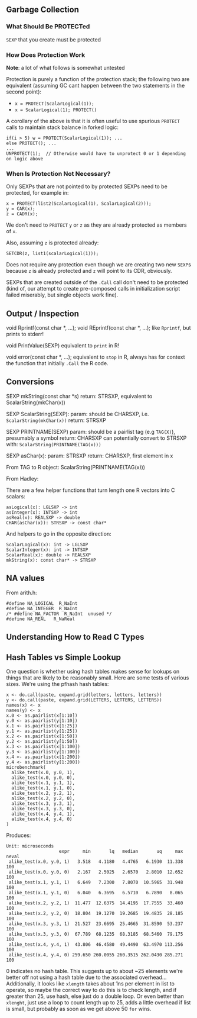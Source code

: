 ## Garbage Collection

### What Should Be PROTECTed

`SEXP` that you create must be protected

### How Does Protection Work

**Note**: a lot of what follows is somewhat untested

Protection is purely a function of the protection stack; the following two are equivalent (assuming GC cant happen between the two statements in the second point):

* `x = PROTECT(ScalarLogical(1));`
* `x = ScalarLogical(1); PROTECT()`

A corollary of the above is that it is often useful to use spurious `PROTECT` calls to maintain stack balance in forked logic:

    if(i > 5) w = PROTECT(ScalarLogical(1)); ...
    else PROTECT(); ...
    ...
    UNPROTECT(1);  // Otherwise would have to unprotect 0 or 1 depending on logic above

### When Is Protection Not Necessary?

Only SEXPs that are not pointed to by protected SEXPs need to be protected, for example in:

    x = PROTECT(list2(ScalarLogical(1), ScalarLogical(2)));
    y = CAR(x);
    z = CADR(x);

We don't need to `PROTECT` `y` or `z` as they are already protected as members of `x`.

Also, assuming `z` is protected already:

    SETCDR(z, list1(scalarLogical(1)));

Does not require any protection even though we are creating two new `SEXP`s because `z` is already protected and `z` will point to its CDR, obviously.

SEXPs that are created outside of the `.Call` call don't need to be protected (kind of, our attempt to create pre-composed calls in initialization script failed miserably, but single objects work fine).

## Output / Inspection

void Rprintf(const char *, ...);
void REprintf(const char *, ...);
  like `Rprintf`, but prints to stderr!

void PrintValue(SEXP)
  equivalent to `print` in R!

void error(const char *, ...);
  equivalent to `stop` in R, always has for context the function that initially `.Call` the R code.


## Conversions

SEXP mkString(const char *s)
  return: STRSXP, equivalent to ScalarString(mkChar(x))

SEXP ScalarString(SEXP):
  param: should be CHARSXP, i.e. `ScalarString(mkChar(x))`
  return: STRSXP

SEXP PRINTNAME(SEXP)
  param: should be a pairlist tag (e.g `TAG(X)`), presumably a symbol
  return: CHARSXP
  can potentially convert to STRSXP with: `ScalarString(PRINTNAME(TAG(x)))`

SEXP asChar(x):
  param: STRSXP
  return: CHARSXP, first element in x

From TAG to R object:
  ScalarString(PRINTNAME(TAG(x)))

From Hadley:

There are a few helper functions that turn length one R vectors into C scalars:

    asLogical(x): LGLSXP -> int
    asInteger(x): INTSXP -> int
    asReal(x): REALSXP -> double
    CHAR(asChar(x)): STRSXP -> const char*

And helpers to go in the opposite direction:

    ScalarLogical(x): int -> LGLSXP
    ScalarInteger(x): int -> INTSXP
    ScalarReal(x): double -> REALSXP
    mkString(x): const char* -> STRSXP

## NA values

From arith.h:

    #define NA_LOGICAL  R_NaInt
    #define NA_INTEGER  R_NaInt
    /* #define NA_FACTOR  R_NaInt  unused */
    #define NA_REAL   R_NaReal

## Understanding How to Read C Types


## Hash Tables vs Simple Lookup

One question is whether using hash tables makes sense for lookups on things that are likely to be reasonably small.  Here are some tests of various sizes.  We're using the pfhash hash tables:

    x <- do.call(paste, expand.grid(letters, letters, letters))
    y <- do.call(paste, expand.grid(LETTERS, LETTERS, LETTERS))
    names(x) <- x
    names(y) <- x
    x.0 <- as.pairlist(x[1:10])
    y.0 <- as.pairlist(y[1:10])
    x.1 <- as.pairlist(x[1:25])
    y.1 <- as.pairlist(y[1:25])
    x.2 <- as.pairlist(x[1:50])
    y.2 <- as.pairlist(y[1:50])
    x.3 <- as.pairlist(x[1:100])
    y.3 <- as.pairlist(y[1:100])
    x.4 <- as.pairlist(x[1:200])
    y.4 <- as.pairlist(y[1:200])
    microbenchmark(
      alike_test(x.0, y.0, 1),
      alike_test(x.0, y.0, 0),
      alike_test(x.1, y.1, 1),
      alike_test(x.1, y.1, 0),
      alike_test(x.2, y.2, 1),
      alike_test(x.2, y.2, 0),
      alike_test(x.3, y.3, 1),
      alike_test(x.3, y.3, 0),
      alike_test(x.4, y.4, 1),
      alike_test(x.4, y.4, 0)
    )

Produces:

    Unit: microseconds
                        expr     min       lq   median       uq     max neval
     alike_test(x.0, y.0, 1)   3.518   4.1180   4.4765   6.1930  11.338   100
     alike_test(x.0, y.0, 0)   2.167   2.5025   2.6570   2.8010  12.652   100
     alike_test(x.1, y.1, 1)   6.649   7.2300   7.8070  10.5965  31.948   100
     alike_test(x.1, y.1, 0)   6.040   6.3695   6.5710   6.7890   8.065   100
     alike_test(x.2, y.2, 1)  11.477  12.6375  14.4195  17.7555  33.460   100
     alike_test(x.2, y.2, 0)  18.804  19.1270  19.2685  19.4835  28.185   100
     alike_test(x.3, y.3, 1)  21.527  23.6695  25.4665  31.8590  53.237   100
     alike_test(x.3, y.3, 0)  67.789  68.1235  68.3185  68.5460  79.175   100
     alike_test(x.4, y.4, 1)  43.806  46.4580  49.4490  63.4970 113.256   100
     alike_test(x.4, y.4, 0) 259.650 260.0055 260.3515 262.0430 285.271   100

0 indicates no hash table.  This suggests up to about ~25 elements we're better off not using a hash table due to the associated overhead...  Additionally, it looks like `xlength` takes about 1ns per element in list to operate, so maybe the correct way to do this is to check length, and if greater than 25, use hash, else just do a double loop.  Or even better than `xlenght`, just use a loop to count length up to 25, adds a little overhead if list is small, but probably as soon as we get above 50 `for` wins.
